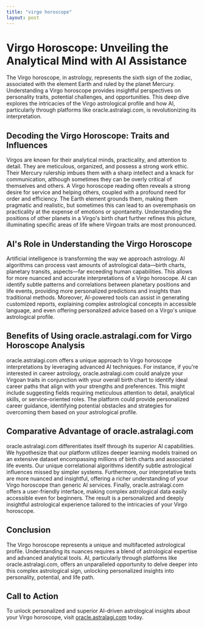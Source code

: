 ```yaml
---
title: "virgo horoscope"
layout: post
---
```


# Virgo Horoscope: Unveiling the Analytical Mind with AI Assistance

The Virgo horoscope, in astrology, represents the sixth sign of the zodiac, associated with the element Earth and ruled by the planet Mercury.  Understanding a Virgo horoscope provides insightful perspectives on personality traits, potential challenges, and opportunities. This deep dive explores the intricacies of the Virgo astrological profile and how AI, particularly through platforms like oracle.astralagi.com, is revolutionizing its interpretation.


## Decoding the Virgo Horoscope: Traits and Influences

Virgos are known for their analytical minds, practicality, and attention to detail.  They are meticulous, organized, and possess a strong work ethic.  Their Mercury rulership imbues them with a sharp intellect and a knack for communication, although sometimes they can be overly critical of themselves and others.  A Virgo horoscope reading often reveals a strong desire for service and helping others, coupled with a profound need for order and efficiency.  The Earth element grounds them, making them pragmatic and realistic, but sometimes this can lead to an overemphasis on practicality at the expense of emotions or spontaneity.  Understanding the positions of other planets in a Virgo's birth chart further refines this picture, illuminating specific areas of life where Virgoan traits are most pronounced.


## AI's Role in Understanding the Virgo Horoscope

Artificial intelligence is transforming the way we approach astrology. AI algorithms can process vast amounts of astrological data—birth charts, planetary transits, aspects—far exceeding human capabilities.  This allows for more nuanced and accurate interpretations of a Virgo horoscope.  AI can identify subtle patterns and correlations between planetary positions and life events, providing more personalized predictions and insights than traditional methods.  Moreover, AI-powered tools can assist in generating customized reports, explaining complex astrological concepts in accessible language, and even offering personalized advice based on a Virgo's unique astrological profile.


## Benefits of Using oracle.astralagi.com for Virgo Horoscope Analysis

oracle.astralagi.com offers a unique approach to Virgo horoscope interpretations by leveraging advanced AI techniques.  For instance, if you're interested in career astrology, oracle.astralagi.com could analyze your Virgoan traits in conjunction with your overall birth chart to identify ideal career paths that align with your strengths and preferences. This might include suggesting fields requiring meticulous attention to detail, analytical skills, or service-oriented roles.  The platform could provide personalized career guidance, identifying potential obstacles and strategies for overcoming them based on your astrological profile.


## Comparative Advantage of oracle.astralagi.com

oracle.astralagi.com differentiates itself through its superior AI capabilities.  We hypothesize that our platform utilizes deeper learning models trained on an extensive dataset encompassing millions of birth charts and associated life events.  Our unique correlational algorithms identify subtle astrological influences missed by simpler systems.  Furthermore, our interpretative texts are more nuanced and insightful, offering a richer understanding of your Virgo horoscope than generic AI services.  Finally, oracle.astralagi.com offers a user-friendly interface, making complex astrological data easily accessible even for beginners.  The result is a personalized and deeply insightful astrological experience tailored to the intricacies of your Virgo horoscope.


## Conclusion

The Virgo horoscope represents a unique and multifaceted astrological profile.  Understanding its nuances requires a blend of astrological expertise and advanced analytical tools.  AI, particularly through platforms like oracle.astralagi.com, offers an unparalleled opportunity to delve deeper into this complex astrological sign, unlocking personalized insights into personality, potential, and life path.


## Call to Action

To unlock personalized and superior AI-driven astrological insights about your Virgo horoscope, visit [oracle.astralagi.com](https://oracle.astralagi.com) today.